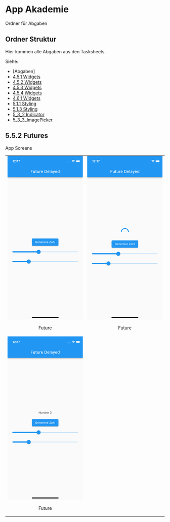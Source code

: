 # App Akademie

Ordner für Abgaben

## Ordner Struktur

Hier kommen alle Abgaben aus den Tasksheets.

Siehe:

- [Abgaben]
- [4.5.1 Widgets](https://github.com/markruzo/app_akademie/tree/main/lib/task_solutions/4_5_1)
- [4.5.2 Widgets](https://github.com/markruzo/app_akademie/tree/main/lib/task_solutions/4_5_2)
- [4.5.3 Widgets](https://github.com/markruzo/app_akademie/tree/main/lib/task_solutions/4_5_3)
- [4.5.4 Widgets](https://github.com/markruzo/app_akademie/tree/main/lib/task_solutions/4_5_4)
- [4.6.1 Widgets](https://github.com/markruzo/app_akademie/tree/main/lib/task_solutions/4_6_1)
- [5.1.1 Styling](https://github.com/markruzo/app_akademie/tree/main/lib/task_solutions/5_1_1_Styling)
- [5.1.3 Styling](https://github.com/markruzo/app_akademie/tree/main/lib/task_solutions/5_1_3_Styling)
- [5_3_2 Indicator](https://github.com/markruzo/app_akademie/tree/main/lib/task_solutions/5_3_2_Indicator)
- [5_3_3_ImagePicker](https://github.com/markruzo/app_akademie/tree/main/lib/task_solutions/5_3_3_ImagePicker)
<!-- - [Neuer Ordner](link zum ordner) -->

## 5.5.2 Futures

App Screens

<table>
  <tr>
    <td style="text-align: center;">
      <img src="lib/task_solutions/5_5_2_Features/Simulator Screenshot - iPhone 13 mini - 2023-09-11 at 12.17.15.png" alt="Bild 1">
      <p>Future</p>
    </td>
    <td style="text-align: center;">
      <img src="lib/task_solutions/5_5_2_Features/Simulator Screenshot - iPhone 13 mini - 2023-09-11 at 12.17.18.png" alt="Bild 2">
      <p>Future</p>
    </td>
  </tr>
    <td style="text-align: center;">
      <img src="lib/task_solutions/5_5_2_Features/Simulator Screenshot - iPhone 13 mini - 2023-09-11 at 12.17.20.png" alt="Bild 1">
      <p>Future</p>
    </td>
    </tr>
  </table>
